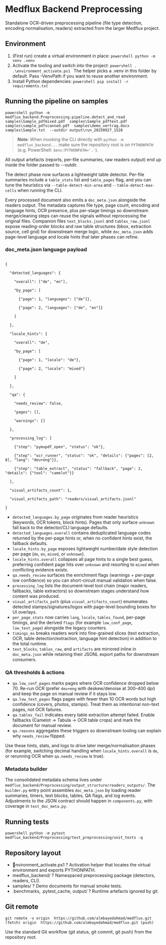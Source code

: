 # Medflux Backend Preprocessing

Standalone OCR-driven preprocessing pipeline (file type detection, encoding normalisation, readers) extracted from the larger Medflux project.

## Environment

1. (First run) create a virtual environment in place:
   `powershell
   python -m venv .venv
   `
2. Activate the tooling and switch into the project:
   `powershell
   . .\environment_activate.ps1
   `
   The helper picks a .venv in this folder by default. Pass -VenvPath if you want to reuse another environment.
3. Install Python dependencies:
   `powershell
   pip install -r requirements.txt
   `

## Running the pipeline on samples

`powershell
python -m medflux_backend.Preprocessing.pipeline.detect_and_read 
    samples\Sample_pdfmixed.pdf 
    samples\Sample_pdftext.pdf 
    samples\sample_pdfscanned.pdf 
    samples\demo_vertrag.docx 
    samples\Sample.txt 
    --outdir output\run_20250927_1528
`
> **Note**: When invoking the CLI directly with `python -m medflux_backend...` make sure the repository root is on `PYTHONPATH` (e.g. PowerShell: `$env:PYTHONPATH='.'`).

All output artefacts (reports, per-file summaries, raw readers output) end up inside the folder passed to --outdir.

The detect phase now surfaces a lightweight table detector. Per-file summaries include a `table_stats` list and `table_pages` flag,
and you can tune the heuristics via `--table-detect-min-area` and `--table-detect-max-cells` when running the CLI.

Every processed document also emits a `doc_meta.json` alongside the readers output. The metadata captures file type, page count, encoding and language hints, OCR presence, plus per-stage timings so downstream merge/cleaning steps can reuse the signals without reprocessing the original files. Companion files `text_blocks.jsonl` and `tables_raw.jsonl` expose reading-order blocks and raw table structures (bbox, extraction source, cell grid) for downstream merge logic, while `doc_meta.json` adds page-level language and locale hints that later phases can refine.

### doc_meta.json language payload

```

{

  "detected_languages": {

    "overall": ["de", "en"],

    "by_page": [

      {"page": 1, "languages": ["de"]},

      {"page": 2, "languages": ["de", "en"]}

    ]

  },

  "locale_hints": {

    "overall": "de",

    "by_page": [

      {"page": 1, "locale": "de"},

      {"page": 2, "locale": "mixed"}

    ]

  },

  "qa": {

    "needs_review": false,

    "pages": [],

    "warnings": []

  },

  "processing_log": [

    {"step": "pymupdf_open", "status": "ok"},

    {"step": "ocr_runner", "status": "ok", "details": {"pages": [2, 8], "lang": "deu+eng"}},

    {"step": "table_extract", "status": "fallback", "page": 2, "details": {"tool": "camelot"}}

  ],

  "visual_artifacts_count": 1,

  "visual_artifacts_path": "readers/visual_artifacts.jsonl"

}

```

- `detected_languages.by_page` originates from reader heuristics (keywords, OCR tokens, block hints). Pages that only surface `unknown` fall back to the detector/CLI language defaults.
- `detected_languages.overall` contains deduplicated language codes returned by the per-page hints or, when no confident hints exist, the fallback defaults.
- `locale_hints.by_page` exposes lightweight number/date style detection per page (`de`, `en`, `mixed`, or `unknown`).
- `locale_hints.overall` collapses all page hints to a single best guess, preferring confident page hits over `unknown` and resorting to `mixed` when conflicting evidence exists.
- `qa.needs_review` surfaces the enrichment flags (warnings + per-page low confidence) so you can short-circuit manual validation when false.
- `processing_log` lists the document-level tool chain (major readers, fallbacks, table extractors) so downstream stages understand how content was produced.
- `visual_artifacts_path` (plus `visual_artifacts_count`) enumerates detected stamps/signatures/logos with page-level bounding boxes for UI overlays.
- `per_page_stats` now carries `lang`, `locale`, `tables_found`, per-page timings, and the derived `flags` (for example `low_conf_page`, `low_text_page`) alongside the legacy counters.
- `timings_ms` breaks readers work into fine-grained slices (text extraction, OCR, table detection/extraction, language hint detection) in addition to the total runtime.
- `text_blocks`, `tables_raw`, and `artifacts` are mirrored inline in `doc_meta.json` while retaining their JSONL export paths for downstream consumers.

### QA thresholds & actions

- `qa.low_conf_pages` marks pages where OCR confidence dropped below 70. Re-run OCR (prefer `deu+eng` with deskew/denoise at 300–400 dpi) and keep the page on manual review if it stays low.
- `qa.low_text_pages` flags pages with fewer than 10 OCR words but high confidence (covers, photos, stamps). Treat them as intentional non-text pages, not OCR failures.
- `qa.tables_fail` indicates every table extraction attempt failed. Enable fallbacks (Camelot → Tabula → OCR table crops) and mark the document for manual review.
- `qa.reasons` aggregates these triggers so downstream tooling can explain why `needs_review` flipped.


Use these hints, stats, and logs to drive later merge/normalisation phases (for example, switching decimal handling when `locale_hints.overall` is `de`, or rerunning OCR when `qa.needs_review` is true).


### Metadata builder

The consolidated metadata schema lives under `medflux_backend/Preprocessing/output_structure/readers_outputs/`.
The `builder.py` entry point assembles `doc_meta.json` by loading reader summaries, timers, text blocks, tables, QA flags, and log events.
Adjustments to the JSON contract should happen in `components.py`, with coverage in `test_doc_meta.py`.

## Running tests

`powershell
python -m pytest medflux_backend/Preprocessing/test_preprocessing/unit_tests -q
`

## Repository layout

- nvironment_activate.ps1 ? Activation helper that locates the virtual environment and exports PYTHONPATH.
- medflux_backend/ ? Namespaced preprocessing package (detectors, readers, CLI).
- samples/ ? Demo documents for manual smoke tests.
- .benchmarks, .pytest_cache, output/ ? Runtime artefacts ignored by git.

## Git remote

`
git remote -v
origin  https://github.com/almbayedahmad/medflux.git (fetch)
origin  https://github.com/almbayedahmad/medflux.git (push)
`

Use the standard Git workflow (git status, git commit, git push) from the repository root.
